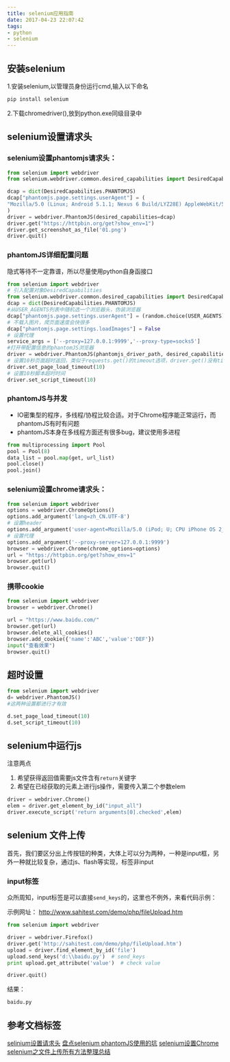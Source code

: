 ```yaml
---
title: selenium应用指南
date: 2017-04-23 22:07:42
tags:
- python
- selenium
---
```


## 安装selenium

1.安装selenium,以管理员身份运行cmd,输入以下命名

```bash
pip install selenium
```

2.下载chromedriver(),放到python.exe同级目录中

## selenium设置请求头

### selenium设置phantomjs请求头：

```python
from selenium import webdriver
from selenium.webdriver.common.desired_capabilities import DesiredCapabilities

dcap = dict(DesiredCapabilities.PHANTOMJS)
dcap["phantomjs.page.settings.userAgent"] = (
"Mozilla/5.0 (Linux; Android 5.1.1; Nexus 6 Build/LYZ28E) AppleWebKit/537.36 (KHTML, like Gecko) Chrome/48.0.2564.23 Mobile Safari/537.36"
)
driver = webdriver.PhantomJS(desired_capabilities=dcap)
driver.get("https://httpbin.org/get?show_env=1")
driver.get_screenshot_as_file('01.png')
driver.quit()
```

### phantomJS详细配置问题

隐式等待不一定靠谱，所以尽量使用python自身函接口

```python
from selenium import webdriver
# 引入配置对象DesiredCapabilities
from selenium.webdriver.common.desired_capabilities import DesiredCapabilities
dcap = dict(DesiredCapabilities.PHANTOMJS)
#从USER_AGENTS列表中随机选一个浏览器头，伪装浏览器
dcap["phantomjs.page.settings.userAgent"] = (random.choice(USER_AGENTS))
# 不载入图片，爬页面速度会快很多
dcap["phantomjs.page.settings.loadImages"] = False
# 设置代理
service_args = ['--proxy=127.0.0.1:9999','--proxy-type=socks5']
#打开带配置信息的phantomJS浏览器
driver = webdriver.PhantomJS(phantomjs_driver_path, desired_capabilities=dcap,service_args=service_args)
# 设置10秒页面超时返回，类似于requests.get()的timeout选项，driver.get()没有timeout选项
driver.set_page_load_timeout(10)
# 设置10秒脚本超时时间
driver.set_script_timeout(10)
```

### phantomJS与并发

* IO密集型的程序，多线程/协程比较合适。对于Chrome程序能正常运行，而phantomJS有时有问题
* phantomJS本身在多线程方面还有很多bug，建议使用多进程

```python
from multiprocessing import Pool
pool = Pool(8)
data_list = pool.map(get, url_list)
pool.close()
pool.join()
```

### selenium设置chrome请求头：

```python
from selenium import webdriver
options = webdriver.ChromeOptions()
options.add_argument('lang=zh_CN.UTF-8')
# 设置header
options.add_argument('user-agent=Mozilla/5.0 (iPod; U; CPU iPhone OS 2_1 like Mac OS X; ja-jp) AppleWebKit/525.18.1 (KHTML, like Gecko) Version/3.1.1 Mobile/5F137 Safari/525.20')
# 设置代理
options.add_argument('--proxy-server=127.0.0.1:9999')
browser = webdriver.Chrome(chrome_options=options)
url = "https://httpbin.org/get?show_env=1"
browser.get(url)
browser.quit()
```

### 携带cookie

```python
from selenium import webdriver
browser = webdriver.Chrome()

url = "https://www.baidu.com/"
browser.get(url)
browser.delete_all_cookies()
browser.add_cookie({'name':'ABC','value':'DEF'})
input("查看效果")
browser.quit()
```

## 超时设置

```python
from selenium import webdriver
d= webdriver.PhantomJS()
#这两种设置都进行才有效

d.set_page_load_timeout(10)
d.set_script_timeout(10)
```

## selenium中运行js

注意两点

1. 希望获得返回值需要js文件含有`return`关键字
2. 希望在已经获取的元素上进行js操作，需要传入第二个参数elem

```python
driver = webdriver.Chrome()
elem = driver.get_element_by_id("input_all")
driver.execute_script('return arguments[0].checked',elem)
```

## selenium 文件上传

首先，我们要区分出上传按钮的种类，大体上可以分为两种，一种是input框，另外一种就比较复杂，通过js、flash等实现，标签非input

### input标签

众所周知，input标签是可以直接`send_keys`的，这里也不例外，来看代码示例：

示例网址： http://www.sahitest.com/demo/php/fileUpload.htm

```python
from selenium import webdriver

driver = webdriver.Firefox()
driver.get('http://sahitest.com/demo/php/fileUpload.htm')
upload = driver.find_element_by_id('file')
upload.send_keys('d:\\baidu.py')  # send_keys
print upload.get_attribute('value')  # check value

driver.quit()
```
结果：

```python
baidu.py
```

## 参考文档标签

[selinium设置请求头](https://www.zhihu.com/question/35547395)
[盘点selenium phantomJS使用的坑](http://www.jianshu.com/p/9d408e21dc3a)
[selenium设置Chrome](http://www.cnblogs.com/TTyb/p/6128323.html)
[selenium之文件上传所有方法整理总结](https://blog.csdn.net/huilan_same/article/details/52439546)